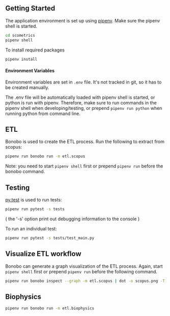## Getting Started

The application environment is set up using [pipenv](https://docs.pipenv.org/). Make sure the pipenv shell is started. 

```bash
cd scometrics
pipenv shell 
```  

To install required packages

```bash
pipenv install
```

#### Environment Variables

Environment variables are set in `.env` file. It's not tracked in git, so it has to be created manually. 

The .env file will be automatically loaded with pipenv shell is started, or python is run with pipenv. Therefore, 
make sure to run commands in the pipenv shell when developing/testing, or prepend `pipenv run python` when running python 
from command line.

## ETL

Bonobo is used to create the ETL process. Run the following to extract from scopus:

```bash
pipenv run bonobo run -m etl.scopus
``` 

Note: you need to start `pipenv shell` first or prepend `pipenv run` before the bonobo command. 

## Testing

[py.test](https://docs.pytest.org/en/latest/) is used to run tests: 

```bash
pipenv run pytest -s tests 
```

( the '-s' option print out debugging information to the console )

To run an individual test:

```bash
pipenv run pytest -s tests/test_main.py
```

## Visualize ETL workflow

Bonobo can generate a graph visualization of the ETL process. Again, start `pipenv shell` first or 
prepend `pipenv run` before the following command. 

```bash
pipenv run bonobo inspect --graph -m etl.scopus | dot -o scopus.png -T png
``` 

## Biophysics
```bash 
pipenv run bonobo run -m etl.biophysics
```